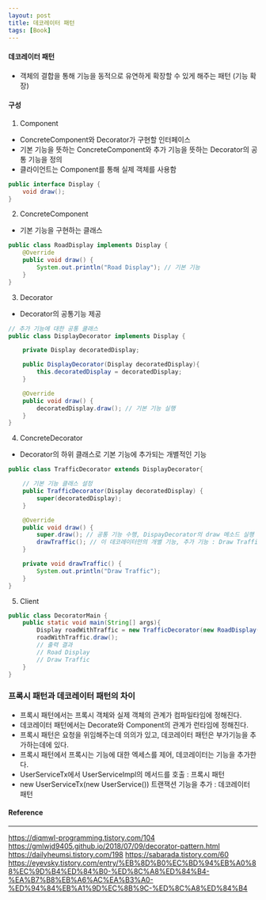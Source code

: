 ```yaml
---
layout: post
title: 데코레이터 패턴
tags: [Book]
---
```


#### 데코레이터 패턴 

- 객체의 결합을 통해 기능을 동적으로 유연하게 확장할 수 있게 해주는 패턴 (기능 확장)

#### 구성

1. Component

- ConcreteComponent와 Decorator가 구현할 인터페이스
- 기본 기능을 뜻하는 ConcreteComponent와 추가 기능을 뜻하는 Decorator의 공통 기능을 정의
- 클라이언트는 Component를 통해 실제 객체를 사용함

``` java
public interface Display {
    void draw();
}
```

2. ConcreteComponent

- 기본 기능을 구현하는 클래스

``` java
public class RoadDisplay implements Display {
    @Override
    public void draw() {
        System.out.println("Road Display"); // 기본 기능
    }
}
```

3. Decorator 

- Decorator의 공통기능 제공

``` java
// 추가 기능에 대한 공통 쿨래스
public class DisplayDecorator implements Display {

    private Display decoratedDisplay;

    public DisplayDecorator(Display decoratedDisplay){
        this.decoratedDisplay = decoratedDisplay;
    }

    @Override
    public void draw() {
        decoratedDisplay.draw(); // 기본 기능 실행
    }
}
```

4. ConcreteDecorator

- Decorator의 하위 클래스로 기본 기능에 추가되는 개별적인 기능

``` java
public class TrafficDecorator extends DisplayDecorator{

    // 기본 기능 클래스 설정 
    public TrafficDecorator(Display decoratedDisplay) {
        super(decoratedDisplay);
    }

    @Override
    public void draw() {
        super.draw(); // 공통 기능 수행, DispayDecorator의 draw 메소드 실행
        drawTraffic(); // 이 데코레이터만의 개별 기능, 추가 기능 : Draw Traffic 출력
    }

    private void drawTraffic() {
        System.out.println("Draw Traffic");
    }
}
```

5. Client 

```java
public class DecoratorMain {
    public static void main(String[] args){
        Display roadWithTraffic = new TrafficDecorator(new RoadDisplay());
        roadWithTraffic.draw();
        // 출력 결과
        // Road Display
        // Draw Traffic
    }
}
```

### 프록시 패턴과 데코레이터 패턴의 차이

- 프록시 패턴에서는 프록시 객체와 실제 객체의 관계가 컴파일타임에 정해진다.
- 데코레이터 패턴에서는 Decorate와 Component의 관계가 런타임에 정해진다.
- 프록시 패턴은 요청을 위임해주는데 의의가 있고, 데코레이터 패턴은 부가기능을 추가하는데에 있다.
- 프록시 패턴에서 프록시는 기능에 대한 엑세스를 제어, 데코레이터는 기능을 추가한다.
- UserServiceTx에서 UserServiceImpl의 메서드를 호출 : 프록시 패턴
- new UserServiceTx(new UserService()) 트랜잭션 기능을 추가 : 데코레이터 패턴

#### Reference
* * *
https://diqmwl-programming.tistory.com/104
https://gmlwjd9405.github.io/2018/07/09/decorator-pattern.html
https://dailyheumsi.tistory.com/198
https://sabarada.tistory.com/60
https://eyevsky.tistory.com/entry/%EB%8D%B0%EC%BD%94%EB%A0%88%EC%9D%B4%ED%84%B0-%ED%8C%A8%ED%84%B4-%EA%B7%B8%EB%A6%AC%EA%B3%A0-%ED%94%84%EB%A1%9D%EC%8B%9C-%ED%8C%A8%ED%84%B4